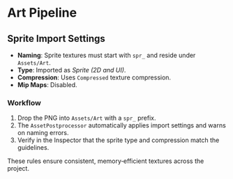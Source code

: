 # Art Pipeline

## Sprite Import Settings

- **Naming**: Sprite textures must start with `spr_` and reside under `Assets/Art`.
- **Type**: Imported as *Sprite (2D and UI)*.
- **Compression**: Uses `Compressed` texture compression.
- **Mip Maps**: Disabled.

### Workflow
1. Drop the PNG into `Assets/Art` with a `spr_` prefix.
2. The `AssetPostprocessor` automatically applies import settings and warns on naming errors.
3. Verify in the Inspector that the sprite type and compression match the guidelines.

These rules ensure consistent, memory‑efficient textures across the project.
